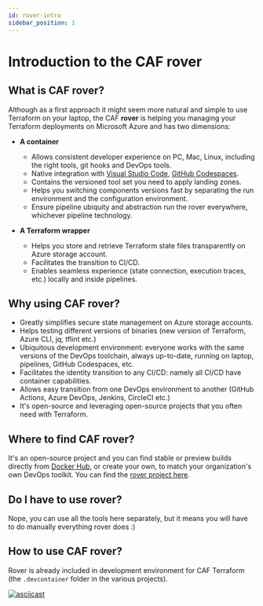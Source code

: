 ```yaml
---
id: rover-intro
sidebar_position: 1
---
```


# Introduction to the CAF rover

## What is CAF rover?

Although as a first approach it might seem more natural and simple to use Terraform on your laptop, the CAF **rover** is helping you managing your Terraform deployments on Microsoft Azure and has two dimensions:

* **A container**

  * Allows consistent developer experience on PC, Mac, Linux, including the right tools, git hooks and DevOps tools.
  * Native integration with [Visual Studio Code](https://code.visualstudio.com/docs/remote/containers), [GitHub Codespaces](https://github.com/features/codespaces).
  * Contains the versioned tool set you need to apply landing zones.
  * Helps you switching components versions fast by separating the run environment and the configuration environment.
  * Ensure pipeline ubiquity and abstraction run the rover everywhere, whichever pipeline technology.

* **A Terraform wrapper**

  * Helps you store and retrieve Terraform state files transparently on Azure storage account.
  * Facilitates the transition to CI/CD.
  * Enables seamless experience (state connection, execution traces, etc.) locally and inside pipelines.

## Why using CAF rover?

* Greatly simplifies secure state management on Azure storage accounts.
* Helps testing different versions of binaries (new version of Terraform, Azure CLI, jq, tflint etc.)
* Ubiquitous development environment: everyone works with the same versions of the DevOps toolchain, always up-to-date, running on laptop, pipelines, GitHub Codespaces, etc.
* Facilitates the identity transition to any CI/CD: namely all CI/CD have container capabilities.
* Allows easy transition from one DevOps environment to another (GitHub Actions, Azure DevOps, Jenkins, CircleCI etc.)
* It's open-source and leveraging open-source projects that you often need with Terraform.

## Where to find CAF rover?

It's an open-source project and you can find stable or preview builds directly from [Docker Hub](https://hub.docker.com/search?q=aztfmod&type=image), or create your own, to match your organization's own DevOps toolkit. You can find the [rover project here](https://github.com/aztfmod/rover).

## Do I have to use rover?

Nope, you can use all the tools here separately, but it means you will have to do manually everything rover does :)

## How to use CAF rover?

Rover is already included in development environment for CAF Terraform (the ```.devcontainer``` folder in the various projects).

[![asciicast](https://asciinema.org/a/413478.svg)](https://asciinema.org/a/413478)